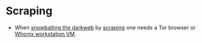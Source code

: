 # Scraping

* When [snowballing the darkweb](snowballing-darkweb.py) by [scraping](https://github.com/tymyrddin/orchard/blob/main/resources/cheatsheets/Darkweb-scraping.md) one needs a Tor browser or [Whonix workstation VM](https://github.com/tymyrddin/orchard/blob/main/mitigations/virtualisation/kvm/Whonix.md).

